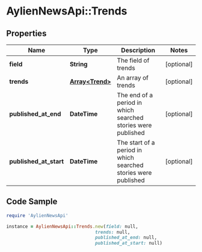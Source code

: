 # AylienNewsApi::Trends

## Properties

Name | Type | Description | Notes
------------ | ------------- | ------------- | -------------
**field** | **String** | The field of trends | [optional] 
**trends** | [**Array&lt;Trend&gt;**](Trend.md) | An array of trends | [optional] 
**published_at_end** | **DateTime** | The end of a period in which searched stories were published | [optional] 
**published_at_start** | **DateTime** | The start of a period in which searched stories were published | [optional] 

## Code Sample

```ruby
require 'AylienNewsApi'

instance = AylienNewsApi::Trends.new(field: null,
                                 trends: null,
                                 published_at_end: null,
                                 published_at_start: null)
```


